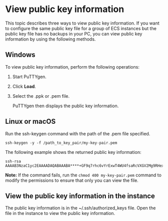 # View public key information

This topic describes three ways to view public key information. If you want to configure the same public key file for a group of ECS instances but the public key file has no backups in your PC, you can view public key information by using the following methods.

## Windows

To view public key information, perform the following operations:

1.  Start PuTTYgen.

2.  Click **Load**.

3.  Select the .ppk or .pem file.

    PuTTYgen then displays the public key information.


## Linux or macOS

Run the ssh-keygen command with the path of the .pem file specified.

```
ssh-keygen -y -f /path_to_key_pair/my-key-pair.pem
```

The following example shows the returned public key information:

```
ssh-rsa AAAAB3NzaC1yc2EAAAADAQABAAABA****+GF9q7rhc6vYrExwT4WU4fsaRcVXGV2Mg9RHex21hl1au77GkmnIgukBZjywlQOT4GDdsJy2nBOdJPrCEBIPxxxxxxxxxx/fctNuKjcmMMOA8YUT+sJKn3l7rCLkesE+S5880yNdRjBiiUy40kyr7Y+fqGVdSOHGMXZQPpkBtojcxxxxxxxxxxx/htEqGa/Jq4fH7bR6CYQ2XgH/hCap29Mdi/G5Tx1nbUKuIHdMWOPvjxxxxxxxxxx+lHtTGiAIRG1riyNRVC47ZEVCxxxxxx
```

**Note:** If the command fails, run the `chmod 400 my-key-pair.pem` command to modify the permissions to ensure that only you can view the file.

## View the public key information in the instance

The public key information is in the ~/.ssh/authorized\_keys file. Open the file in the instance to view the public key information.

